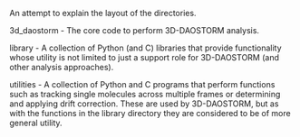 
An attempt to explain the layout of the directories.

3d_daostorm - The core code to perform 3D-DAOSTORM analysis.

library - A collection of Python (and C) libraries that provide
   functionality whose utility is not limited to just a support
   role for 3D-DAOSTORM (and other analysis approaches).

utilities - A collection of Python and C programs that perform
   functions such as tracking single molecules across multiple
   frames or determining and applying drift correction. These
   are used by 3D-DAOSTORM, but as with the functions in the
   library directory they are considered to be of more general 
   utility.

